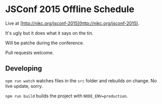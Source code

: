 # JSConf 2015 Offline Schedule

Live at [http://nikc.org/jsconf-2015](http://nikc.org/jsconf-2015).

It's ugly but it does what it says on the tin.

Will be patche during the conference.

Pull requests welcome.

## Developing

`npm run watch` watches files in the `src` folder and rebuilds on change. No live update, sorry.

`npm run build` builds the project with `NODE_ENV=production`.

